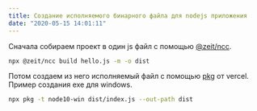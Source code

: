 ```yaml
---
title: Создание исполняемого бинарного файла для nodejs приложения
date: "2020-05-15 14:01:11"
---
```


Сначала собираем проект в один js файл с помощью [@zeit/ncc](https://www.npmjs.com/package/@zeit/ncc).

```bash
npx @zeit/ncc build hello.js -m -o dist
```

Потом создаем из него исполняемый файл с помощью [pkg](https://www.npmjs.com/package/pkg) от vercel. Пример создания exe для windows.

```bash
npx pkg -t node10-win dist/index.js --out-path dist
```
